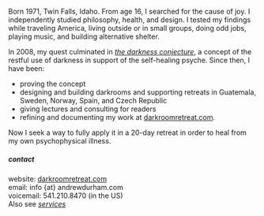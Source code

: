 <!---->
Born 1971, Twin Falls, Idaho. From age 16, I searched for the cause of joy. I independently studied philosophy, health, and design. I tested my findings while traveling America, living outside or in small groups, doing odd jobs, playing music, and building alternative shelter. 

In 2008, my quest culminated in [_the darkness conjecture_](/darkness-conjecture/), a concept of the restful use of darkness in support of the self​-healing psyche. Since then, I have been:

- proving the concept
- designing and building darkrooms and supporting retreats in Guatemala, Sweden, Norway, Spain, and Czech Republic
- giving lectures and consulting for readers
- refining and documenting my work at [darkroomretreat.com](/). 

Now I seek a way to fully apply it in a 20-day retreat in order to heal from my own psychophysical illness.

##### contact

website: [darkroomretreat.com](/)  
email: info {at} andrewdurham.com  
voicemail: 541.210.8470 (in the US)  
Also see [*services*](/about/services/)

